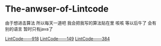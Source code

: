 # The-anwser-of-Lintcode
由于想进击算法  所以每天一道吧   我会把我写的算法贴在里  咳咳  等以后牛了  会有别的语言  暂时只有java了

[LintCode——918](https://github.com/a784511652/The-anwser-of-Lintcode/blob/master/src/main/java/com/example/demo/lintcode/Lintcode_918.java)
[LintCode——149](https://github.com/a784511652/The-anwser-of-Lintcode/blob/master/src/main/java/com/example/demo/lintcode/Lintcode_149.java)
[LintCode——384](https://github.com/a784511652/The-anwser-of-Lintcode/blob/master/src/main/java/com/example/demo/lintcode/Lintcode_384.java)
